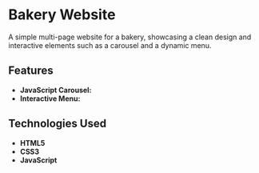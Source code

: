 # Bakery Website

A simple multi-page website for a bakery, showcasing a clean design and interactive elements such as a carousel and a dynamic menu.

## Features
- **JavaScript Carousel:**
- **Interactive Menu:**

## Technologies Used
- **HTML5**
- **CSS3**
- **JavaScript**
